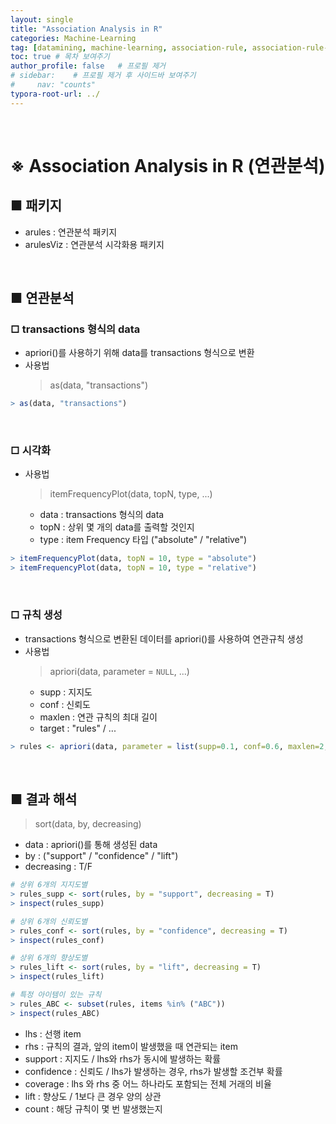 ```yaml
---
layout: single
title: "Association Analysis in R"
categories: Machine-Learning
tag: [datamining, machine-learning, association-rule, association-rule-analysis, unsupervised-learning, r]
toc: true # 목차 보여주기
author_profile: false   # 프로필 제거
# sidebar:    # 프로필 제거 후 사이드바 보여주기
#     nav: "counts"
typora-root-url: ../
---
```

<br>

# **※ Association Analysis in R (연관분석)**

## ■ 패키지
- arules : 연관분석 패키지
- arulesViz : 연관분석 시각화용 패키지

<br>

## ■ 연관분석
### □ transactions 형식의 data
- apriori()를 사용하기 위해 data를 transactions 형식으로 변환
- 사용법
    > as(data, "transactions")

```r
> as(data, "transactions")
```

<br>

### □ 시각화
- 사용법
    > itemFrequencyPlot(data, topN, type, ...)
    - data : transactions 형식의 data
    - topN : 상위 몇 개의 data를 출력할 것인지
    - type : item Frequency 타입 ("absolute" / "relative")

```r
> itemFrequencyPlot(data, topN = 10, type = "absolute")
> itemFrequencyPlot(data, topN = 10, type = "relative")
```

<br>

### □ 규칙 생성
- transactions 형식으로 변환된 데이터를 apriori()를 사용하여 연관규칙 생성
- 사용법
    > apriori(data, parameter = `NULL`, ...)
    - supp : 지지도
    - conf : 신뢰도
    - maxlen : 연관 규칙의 최대 길이
    - target : "rules" / ...

```r
> rules <- apriori(data, parameter = list(supp=0.1, conf=0.6, maxlen=2, target = "rules"))
```

<br>

## ■ 결과 해석
> sort(data, by, decreasing)
- data : apriori()를 통해 생성된 data
- by : ("support" / "confidence" / "lift")
- decreasing : T/F

```r
# 상위 6개의 지지도별
> rules_supp <- sort(rules, by = "support", decreasing = T)
> inspect(rules_supp)

# 상위 6개의 신뢰도별
> rules_conf <- sort(rules, by = "confidence", decreasing = T)
> inspect(rules_conf)

# 상위 6개의 향상도별
> rules_lift <- sort(rules, by = "lift", decreasing = T)
> inspect(rules_lift)

# 특정 아이템이 있는 규칙
> rules_ABC <- subset(rules, items %in% ("ABC"))
> inspect(rules_ABC)
```

- lhs : 선행 item
- rhs : 규칙의 결과, 앞의 item이 발생했을 때 연관되는 item
- support : 지지도 / lhs와 rhs가 동시에 발생하는 확률
- confidence : 신뢰도 / lhs가 발생하는 경우, rhs가 발생할 조건부 확률
- coverage : lhs 와 rhs 중 어느 하나라도 포함되는 전체 거래의 비율
- lift : 향상도 / 1보다 큰 경우 양의 상관
- count : 해당 규칙이 몇 번 발생했는지